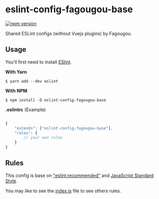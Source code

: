 eslint-config-fagougou-base
===========================

[![npm version](https://badge.fury.io/js/eslint-config-fagougou-base.svg)](https://badge.fury.io/js/eslint-config-fagougou-base)

Shared ESLint configs (without Vuejs plugins) by Fagougou.

## Usage

You'll first need to install [ESlint](https://eslint.org/docs/user-guide/getting-started#installation-and-usage).

**With Yarn**

`$ yarn add --dev eslint`

**With NPM**

`$ npm install -D eslint-config-fagougou-base`

**.eslintrc** (Example)

```javascript

{
    "extends": ["eslint-config-fagougou-base"],
    "rules": {
        // your own rules
    }
}

```

## Rules

This config is base on ["eslint:recommended"](https://eslint.org/docs/rules/) and [JavaScript Standard Style](https://standardjs.com/).

You may like to see the [index.js](./index.js) file to see others rules.
